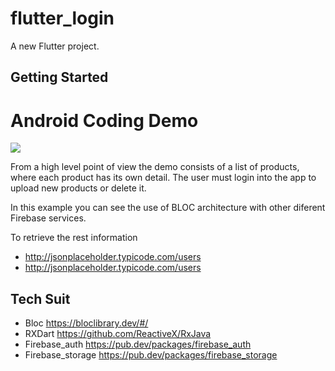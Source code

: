# flutter_login

A new Flutter project.

## Getting Started


# Android Coding Demo

<a href="https://codecov.io/gh/RoberMiranda92/Post-List">
  <img src="https://codecov.io/gh/RoberMiranda92/Post-List/branch/develop/graph/badge.svg?token=ZKK03HD0MI" />
</a>

From a high level point of view the demo consists of a list of products, where each product has its own detail.
The user must login into the app to upload new products or delete it.

In this example you can see the use of BLOC architecture with other diferent Firebase services.

To retrieve the rest information
* http://jsonplaceholder.typicode.com/users
* http://jsonplaceholder.typicode.com/users

## Tech Suit
* Bloc https://bloclibrary.dev/#/
* RXDart https://github.com/ReactiveX/RxJava
* Firebase_auth https://pub.dev/packages/firebase_auth
* Firebase_storage https://pub.dev/packages/firebase_storage

